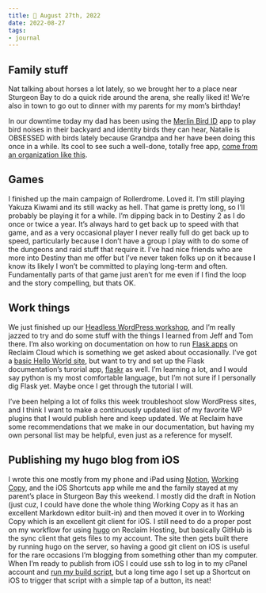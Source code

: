```yaml
---
title: 📓 August 27th, 2022
date: 2022-08-27
tags:
- journal
---
```

## Family stuff

Nat talking about horses a lot lately, so we brought her to a place near Sturgeon Bay to do a quick ride around the arena, she really liked it! We’re also in town to go out to dinner with my parents for my mom’s birthday!

In our downtime today my dad has been using the [Merlin Bird ID](https://merlin.allaboutbirds.org/) app to play bird noises in their backyard and identity birds they can hear, Natalie is OBSESSED with birds lately because Grandpa and her have been doing this once in a while. Its cool to see such a well-done, totally free app, [come from an organization like this](https://merlin.allaboutbirds.org/the-story/).

## Games

I finished up the main campaign of Rollerdrome. Loved it. I’m still playing Yakuza Kiwami and its still wacky as hell. That game is pretty long, so I’ll probably be playing it for a while. I’m dipping back in to Destiny 2 as I do once or twice a year. It’s always hard to get back up to speed with that game, and as a very occasional player I never really full do get back up to speed, particularly because I don’t have a group I play with to do some of the dungeons and raid stuff that require it. I’ve had nice friends who are more into Destiny than me offer but I’ve never taken folks up on it because I know its likely I won’t be committed to playing long-term and often. Fundamentally parts of that game just aren’t for me even if I find the loop and the story compelling, but thats OK.

## Work things

We just finished up our [Headless WordPress workshop](https://reclaimed.tech/headless-wordpress/welcome/#), and I’m really jazzed to try and do some stuff with the things I learned from Jeff and Tom there. I’m also working on documentation on how to run [Flask apps](https://flask.palletsprojects.com/en/2.2.x/) on Reclaim Cloud which is something we get asked about occasionally. I’ve got a [basic Hello World site](https://github.com/TaylorJadin/hello-world-flask), but want to try and set up the Flask documentation’s turorial app, [flaskr](https://flask.palletsprojects.com/en/2.2.x/tutorial/) as well. I’m learning a lot, and I would say python is my most comfortable language, but I’m not sure if I personally dig Flask yet. Maybe once I get through the tutorial I will. 

I’ve been helping a lot of folks this week troubleshoot slow WordPress sites, and I think I want to make a continuously updated list of my favorite WP plugins that I would publish here and keep updated. We at Reclaim have some recommendations that we make in our documentation, but having my own personal list may be helpful, even just as a reference for myself.

## Publishing my hugo blog from iOS

I wrote this one mostly from my phone and iPad using [Notion](https://www.notion.so), [Working Copy](https://workingcopy.app/), and the iOS Shortcuts app while me and the family stayed at my parent’s place in Sturgeon Bay this weekend. I mostly did the draft in Notion (just cuz, I could have done the whole thing Working Copy as it has an excellent Markdown editor built-in) and then moved it over in to Working Copy which is an excellent git client for iOS. I still need to do a proper post on my workflow for using [hugo](https://gohugo.io) on Reclaim Hosting, but basically GitHub is the sync client that gets files to my account. The site then gets built there by running hugo on the server, so having a good git client on iOS is useful for the rare occasions I’m blogging from something other than my computer. When I’m ready to publish from iOS I could use ssh to log in to my cPanel account and [run my build script](https://github.com/TaylorJadin/jadin.me/blob/main/build), but a long time ago I set up a Shortcut on iOS to trigger that script with a simple tap of a button, its neat!